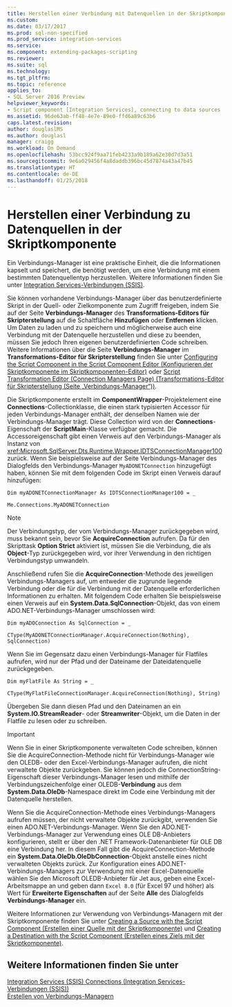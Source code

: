 ```yaml
---
title: Herstellen einer Verbindung mit Datenquellen in der Skriptkomponente | Microsoft-Dokumentation
ms.custom: 
ms.date: 03/17/2017
ms.prod: sql-non-specified
ms.prod_service: integration-services
ms.service: 
ms.component: extending-packages-scripting
ms.reviewer: 
ms.suite: sql
ms.technology: 
ms.tgt_pltfrm: 
ms.topic: reference
applies_to:
- SQL Server 2016 Preview
helpviewer_keywords:
- Script component [Integration Services], connecting to data sources
ms.assetid: 96de63ab-ff48-4e7e-89e0-ffd6a89c63b6
caps.latest.revision: 
author: douglaslMS
ms.author: douglasl
manager: craigg
ms.workload: On Demand
ms.openlocfilehash: 53bcc924f9aa71feb4233a9b189a62e30d7d3a51
ms.sourcegitcommit: 9e6a029456f4a8daddb396bc45d7874a43a47b45
ms.translationtype: HT
ms.contentlocale: de-DE
ms.lasthandoff: 01/25/2018
---
```

# <a name="connecting-to-data-sources-in-the-script-component"></a>Herstellen einer Verbindung zu Datenquellen in der Skriptkomponente 
  Ein Verbindungs-Manager ist eine praktische Einheit, die die Informationen kapselt und speichert, die benötigt werden, um eine Verbindung mit einem bestimmten Datenquellentyp herzustellen. Weitere Informationen finden Sie unter [Integration Services-Verbindungen &#40;SSIS&#41;](../../../integration-services/connection-manager/integration-services-ssis-connections.md).  
  
 Sie können vorhandene Verbindungs-Manager über das benutzerdefinierte Skript in der Quell- oder Zielkomponente zum Zugriff freigeben, indem Sie auf der Seite **Verbindungs-Manager** des **Transformations-Editors für Skripterstellung** auf die Schaltfläche **Hinzufügen** oder **Entfernen** klicken. Um Daten zu laden und zu speichern und möglicherweise auch eine Verbindung mit der Datenquelle herzustellen und diese zu beenden, müssen Sie jedoch Ihren eigenen benutzerdefinierten Code schreiben. Weitere Informationen über die Seite **Verbindungs-Manager** im **Transformations-Editor für Skripterstellung** finden Sie unter [Configuring the Script Component in the Script Component Editor (Konfigurieren der Skriptkomponente im Skriptkomponenten-Editor)](../../../integration-services/extending-packages-scripting/data-flow-script-component/configuring-the-script-component-in-the-script-component-editor.md) oder [Script Transformation Editor (Connection Managers Page) (Transformations-Editor für Skripterstellung (Seite „Verbindungs-Manager“))](../../../integration-services/data-flow/transformations/script-transformation-editor-connection-managers-page.md).  
  
 Die Skriptkomponente erstellt im **ComponentWrapper**-Projektelement eine **Connections**-Collectionklasse, die einen stark typisierten Accessor für jeden Verbindungs-Manager enthält, der denselben Namen wie der Verbindungs-Manager trägt. Diese Collection wird von der **Connections**-Eigenschaft der **ScriptMain**-Klasse verfügbar gemacht. Die Accessoreigenschaft gibt einen Verweis auf den Verbindungs-Manager als Instanz von <xref:Microsoft.SqlServer.Dts.Runtime.Wrapper.IDTSConnectionManager100> zurück. Wenn Sie beispielsweise auf der Seite Verbindungs-Manager des Dialogfelds den Verbindungs-Manager `MyADONETConnection` hinzugefügt haben, können Sie mit dem folgenden Code im Skript einen Verweis darauf hinzufügen:  
  
 `Dim myADONETConnectionManager As IDTSConnectionManager100 = _`  
  
 `Me.Connections.MyADONETConnection`  
  
> [!NOTE]  
>  Der Verbindungstyp, der vom Verbindungs-Manager zurückgegeben wird, muss bekannt sein, bevor Sie **AcquireConnection** aufrufen. Da für den Skripttask **Option Strict** aktiviert ist, müssen Sie die Verbindung, die als **Object**-Typ zurückgegeben wird, vor ihrer Verwendung in den richtigen Verbindungstyp umwandeln.  
  
 Anschließend rufen Sie die **AcquireConnection**-Methode des jeweiligen Verbindungs-Managers auf, um entweder die zugrunde liegende Verbindung oder die für die Verbindung mit der Datenquelle erforderlichen Informationen zu erhalten. Mit folgendem Code erhalten Sie beispielsweise einen Verweis auf ein **System.Data.SqlConnection**-Objekt, das von einem ADO.NET-Verbindungs-Manager umschlossen wird:  
  
 `Dim myADOConnection As SqlConnection = _`  
  
 `CType(MyADONETConnectionManager.AcquireConnection(Nothing), SqlConnection)`  
  
 Wenn Sie im Gegensatz dazu einen Verbindungs-Manager für Flatfiles aufrufen, wird nur der Pfad und der Dateiname der Dateidatenquelle zurückgegeben.  
  
 `Dim myFlatFile As String = _`  
  
 `CType(MyFlatFileConnectionManager.AcquireConnection(Nothing), String)`  
  
 Übergeben Sie dann diesen Pfad und den Dateinamen an ein **System.IO.StreamReader**- oder **Streamwriter**-Objekt, um die Daten in der Flatfile zu lesen oder zu schreiben.  
  
> [!IMPORTANT]  
>  Wenn Sie in einer Skriptkomponente verwalteten Code schreiben, können Sie die AcquireConnection-Methode nicht für Verbindungs-Manager wie den OLEDB- oder den Excel-Verbindungs-Manager aufrufen, die nicht verwaltete Objekte zurückgeben. Sie können jedoch die ConnectionString-Eigenschaft dieser Verbindungs-Manager lesen und mithilfe der Verbindungszeichenfolge einer OLEDB-**Verbindung** aus dem **System.Data.OleDb**-Namespace direkt im Code eine Verbindung mit der Datenquelle herstellen.  
>   
>  Wenn Sie die AcquireConnection-Methode eines Verbindungs-Managers aufrufen müssen, der nicht verwaltete Objekte zurückgibt, verwenden Sie einen ADO.NET-Verbindungs-Manager. Wenn Sie den ADO.NET-Verbindungs-Manager zur Verwendung eines OLE DB-Anbieters konfigurieren, stellt er über den .NET Framework-Datenanbieter für OLE DB eine Verbindung her. In diesem Fall gibt die AcquireConnection-Methode ein **System.Data.OleDb.OleDbConnection**-Objekt anstelle eines nicht verwalteten Objekts zurück. Zur Konfiguration eines ADO.NET-Verbindungs-Managers zur Verwendung mit einer Excel-Datenquelle wählen Sie den Microsoft OLEDB-Anbieter für Jet aus, geben eine Excel-Arbeitsmappe an und geben dann `Excel 8.0` (für Excel 97 und höher) als Wert für **Erweiterte Eigenschaften** auf der Seite **Alle** des Dialogfelds **Verbindungs-Manager** ein.  
  
 Weitere Informationen zur Verwendung von Verbindungs-Managern mit der Skriptkomponente finden Sie unter [Creating a Source with the Script Component (Erstellen einer Quelle mit der Skriptkomponente)](../../../integration-services/extending-packages-scripting-data-flow-script-component-types/creating-a-source-with-the-script-component.md) und [Creating a Destination with the Script Component (Erstellen eines Ziels mit der Skriptkomponente)](../../../integration-services/extending-packages-scripting-data-flow-script-component-types/creating-a-destination-with-the-script-component.md).  
  
## <a name="see-also"></a>Weitere Informationen finden Sie unter  
 [Integration Services (SSIS) Connections (Integration Services-Verbindungen (SSIS))](../../../integration-services/connection-manager/integration-services-ssis-connections.md)   
 [Erstellen von Verbindungs-Managern](http://msdn.microsoft.com/library/6ca317b8-0061-4d9d-b830-ee8c21268345)  
  
  
